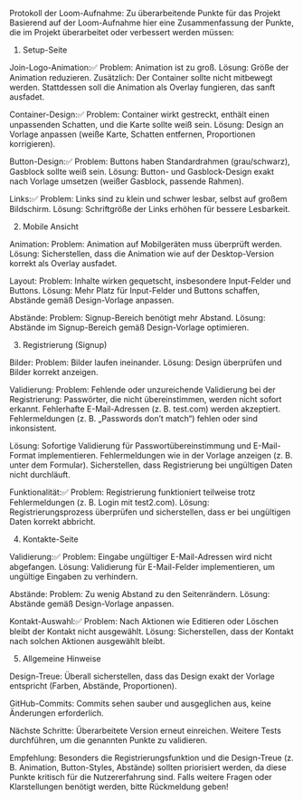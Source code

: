 Protokoll der Loom-Aufnahme: Zu überarbeitende Punkte für das Projekt
Basierend auf der Loom-Aufnahme hier eine Zusammenfassung der Punkte, die im Projekt überarbeitet oder verbessert werden müssen:
1. Setup-Seite

Join-Logo-Animation:✅
Problem: Animation ist zu groß.
Lösung: Größe der Animation reduzieren.
Zusätzlich: Der Container sollte nicht mitbewegt werden. Stattdessen soll die Animation als Overlay fungieren, das sanft ausfadet.


Container-Design:✅
Problem: Container wirkt gestreckt, enthält einen unpassenden Schatten, und die Karte sollte weiß sein.
Lösung: Design an Vorlage anpassen (weiße Karte, Schatten entfernen, Proportionen korrigieren).


Button-Design:✅
Problem: Buttons haben Standardrahmen (grau/schwarz), Gasblock sollte weiß sein.
Lösung: Button- und Gasblock-Design exakt nach Vorlage umsetzen (weißer Gasblock, passende Rahmen).


Links:✅
Problem: Links sind zu klein und schwer lesbar, selbst auf großem Bildschirm.
Lösung: Schriftgröße der Links erhöhen für bessere Lesbarkeit.



2. Mobile Ansicht

Animation:
Problem: Animation auf Mobilgeräten muss überprüft werden.
Lösung: Sicherstellen, dass die Animation wie auf der Desktop-Version korrekt als Overlay ausfadet.


Layout:
Problem: Inhalte wirken gequetscht, insbesondere Input-Felder und Buttons.
Lösung: Mehr Platz für Input-Felder und Buttons schaffen, Abstände gemäß Design-Vorlage anpassen.


Abstände:
Problem: Signup-Bereich benötigt mehr Abstand.
Lösung: Abstände im Signup-Bereich gemäß Design-Vorlage optimieren.



3. Registrierung (Signup)

Bilder:
Problem: Bilder laufen ineinander.
Lösung: Design überprüfen und Bilder korrekt anzeigen.


Validierung:
Problem: Fehlende oder unzureichende Validierung bei der Registrierung:
Passwörter, die nicht übereinstimmen, werden nicht sofort erkannt.
Fehlerhafte E-Mail-Adressen (z. B. test.com) werden akzeptiert.
Fehlermeldungen (z. B. „Passwords don’t match“) fehlen oder sind inkonsistent.


Lösung:
Sofortige Validierung für Passwortübereinstimmung und E-Mail-Format implementieren.
Fehlermeldungen wie in der Vorlage anzeigen (z. B. unter dem Formular).
Sicherstellen, dass Registrierung bei ungültigen Daten nicht durchläuft.




Funktionalität:✅
Problem: Registrierung funktioniert teilweise trotz Fehlermeldungen (z. B. Login mit test2.com).
Lösung: Registrierungsprozess überprüfen und sicherstellen, dass er bei ungültigen Daten korrekt abbricht.



4. Kontakte-Seite

Validierung:✅
Problem: Eingabe ungültiger E-Mail-Adressen wird nicht abgefangen.
Lösung: Validierung für E-Mail-Felder implementieren, um ungültige Eingaben zu verhindern.


Abstände:
Problem: Zu wenig Abstand zu den Seitenrändern.
Lösung: Abstände gemäß Design-Vorlage anpassen.


Kontakt-Auswahl:✅
Problem: Nach Aktionen wie Editieren oder Löschen bleibt der Kontakt nicht ausgewählt.
Lösung: Sicherstellen, dass der Kontakt nach solchen Aktionen ausgewählt bleibt.



5. Allgemeine Hinweise

Design-Treue:
Überall sicherstellen, dass das Design exakt der Vorlage entspricht (Farben, Abstände, Proportionen).


GitHub-Commits:
Commits sehen sauber und ausgeglichen aus, keine Änderungen erforderlich.


Nächste Schritte:
Überarbeitete Version erneut einreichen.
Weitere Tests durchführen, um die genannten Punkte zu validieren.



Empfehlung: Besonders die Registrierungsfunktion und die Design-Treue (z. B. Animation, Button-Styles, Abstände) sollten priorisiert werden, da diese Punkte kritisch für die Nutzererfahrung sind.
Falls weitere Fragen oder Klarstellungen benötigt werden, bitte Rückmeldung geben!